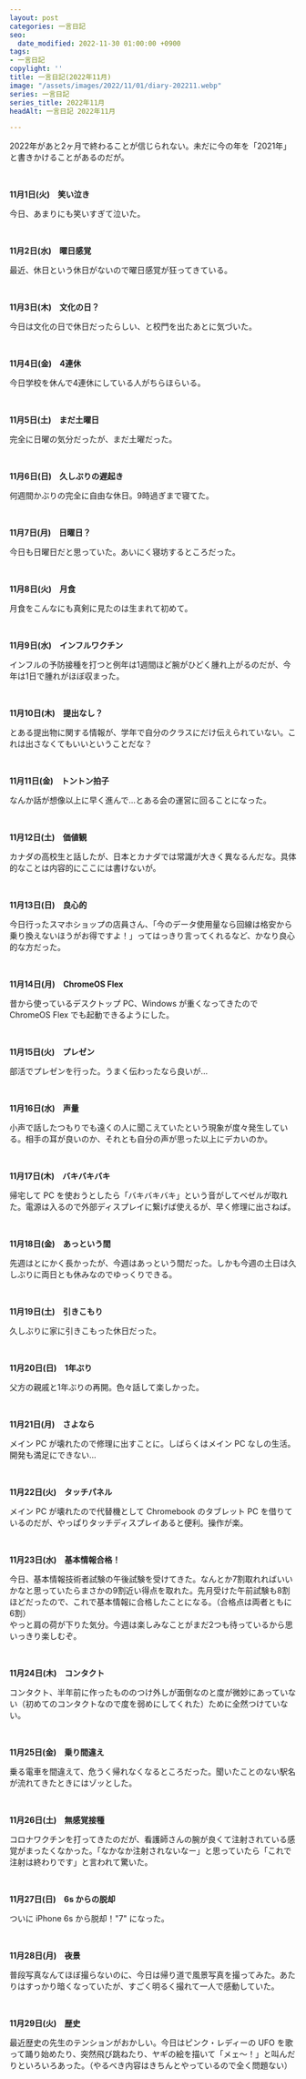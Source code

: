 ```yaml
---
layout: post
categories: 一言日記
seo:
  date_modified: 2022-11-30 01:00:00 +0900
tags:
- 一言日記
copylight: ''
title: 一言日記(2022年11月)
image: "/assets/images/2022/11/01/diary-202211.webp"
series: 一言日記
series_title: 2022年11月
headAlt: 一言日記 2022年11月

---
```

2022年があと2ヶ月で終わることが信じられない。未だに今の年を「2021年」と書きかけることがあるのだが。

<br>

**11月1日(火)　笑い泣き**

今日、あまりにも笑いすぎて泣いた。

<br>

**11月2日(水)　曜日感覚**

最近、休日という休日がないので曜日感覚が狂ってきている。

<br>

**11月3日(木)　文化の日？**

今日は文化の日で休日だったらしい、と校門を出たあとに気づいた。

<br>

**11月4日(金)　4連休**

今日学校を休んで4連休にしている人がちらほらいる。

<br>

**11月5日(土)　まだ土曜日**

完全に日曜の気分だったが、まだ土曜だった。

<br>

**11月6日(日)　久しぶりの遅起き**

何週間かぶりの完全に自由な休日。9時過ぎまで寝てた。

<br>

**11月7日(月)　日曜日？**

今日も日曜日だと思っていた。あいにく寝坊するところだった。

<br>

**11月8日(火)　月食**

月食をこんなにも真剣に見たのは生まれて初めて。

<br>

**11月9日(水)　インフルワクチン**

インフルの予防接種を打つと例年は1週間ほど腕がひどく腫れ上がるのだが、今年は1日で腫れがほぼ収まった。

<br>

**11月10日(木)　提出なし？**

とある提出物に関する情報が、学年で自分のクラスにだけ伝えられていない。これは出さなくてもいいということだな？

<br>

**11月11日(金)　トントン拍子**

なんか話が想像以上に早く進んで…とある会の運営に回ることになった。

<br>

**11月12日(土)　価値観**

カナダの高校生と話したが、日本とカナダでは常識が大きく異なるんだな。具体的なことは内容的にここには書けないが。

<br>

**11月13日(日)　良心的**

今日行ったスマホショップの店員さん、「今のデータ使用量なら回線は格安から乗り換えないほうがお得ですよ！」ってはっきり言ってくれるなど、かなり良心的な方だった。

<br>

**11月14日(月)　ChromeOS Flex**

昔から使っているデスクトップ PC、Windows が重くなってきたので ChromeOS Flex でも起動できるようにした。

<br>

**11月15日(火)　プレゼン**

部活でプレゼンを行った。うまく伝わったなら良いが…

<br>

**11月16日(水)　声量**

小声で話したつもりでも遠くの人に聞こえていたという現象が度々発生している。相手の耳が良いのか、それとも自分の声が思った以上にデカいのか。

<br>

**11月17日(木)　バキバキバキ**

帰宅して PC を使おうとしたら「バキバキバキ」という音がしてベゼルが取れた。電源は入るので外部ディスプレイに繋げば使えるが、早く修理に出さねば。

<br>

**11月18日(金)　あっという間**

先週はとにかく長かったが、今週はあっという間だった。しかも今週の土日は久しぶりに両日とも休みなのでゆっくりできる。

<br>

**11月19日(土)　引きこもり**

久しぶりに家に引きこもった休日だった。

<br>

**11月20日(日)　1年ぶり**

父方の親戚と1年ぶりの再開。色々話して楽しかった。

<br>

**11月21日(月)　さよなら**

メイン PC が壊れたので修理に出すことに。しばらくはメイン PC なしの生活。開発も満足にできない…

<br>

**11月22日(火)　タッチパネル**

メイン PC が壊れたので代替機として Chromebook のタブレット PC を借りているのだが、やっぱりタッチディスプレイあると便利。操作が楽。

<br>

**11月23日(水)　基本情報合格！**

今日、基本情報技術者試験の午後試験を受けてきた。なんとか7割取れればいいかなと思っていたらまさかの9割近い得点を取れた。先月受けた午前試験も8割ほどだったので、これで基本情報に合格したことになる。（合格点は両者ともに6割）<br>やっと肩の荷が下りた気分。今週は楽しみなことがまだ2つも待っているから思いっきり楽しむぞ。

<br>

**11月24日(木)　コンタクト**

コンタクト、半年前に作ったもののつけ外しが面倒なのと度が微妙にあっていない（初めてのコンタクトなので度を弱めにしてくれた）ために全然つけていない。

<br>

**11月25日(金)　乗り間違え**

乗る電車を間違えて、危うく帰れなくなるところだった。聞いたことのない駅名が流れてきたときにはゾッとした。

<br>

**11月26日(土)　無感覚接種**

コロナワクチンを打ってきたのだが、看護師さんの腕が良くて注射されている感覚がまったくなかった。「なかなか注射されないなー」と思っていたら「これで注射は終わりです」と言われて驚いた。

<br>

**11月27日(日)　6s からの脱却**

ついに iPhone 6s から脱却！"7" になった。

<br>

**11月28日(月)　夜景**

普段写真なんてほぼ撮らないのに、今日は帰り道で風景写真を撮ってみた。あたりはすっかり暗くなっていたが、すごく明るく撮れて一人で感動していた。

<br>

**11月29日(火)　歴史**

最近歴史の先生のテンションがおかしい。今日はピンク・レディーの UFO を歌って踊り始めたり、突然飛び跳ねたり、ヤギの絵を描いて「メェ〜！」と叫んだりといろいろあった。（やるべき内容はきちんとやっているので全く問題ない）